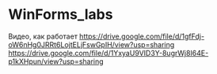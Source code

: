 # WinForms_labs
Видео, как работает
https://drive.google.com/file/d/1gfFdj-oW6nHg0JRRt6LojtELjFswGpIH/view?usp=sharing
https://drive.google.com/file/d/1YxyaU9VID3Y-8ugrWj8I64E-p1kXHpun/view?usp=sharing
